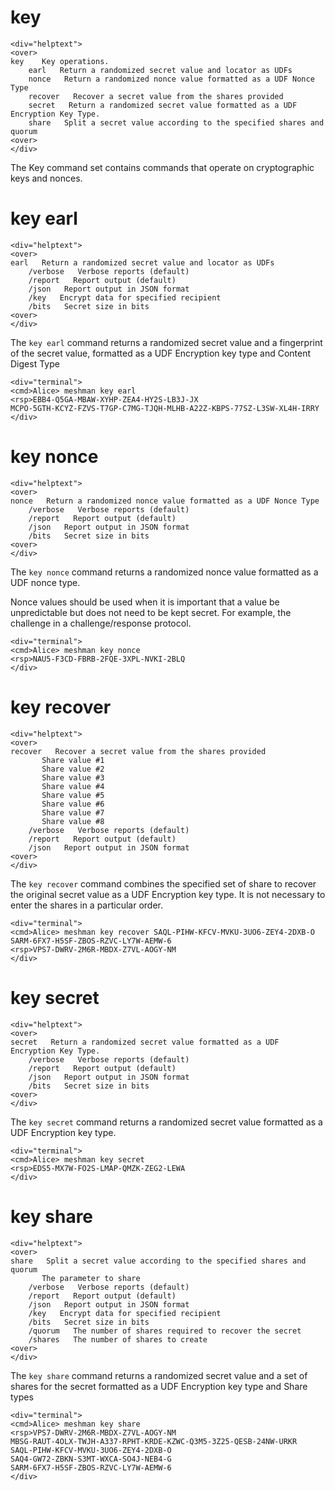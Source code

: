 
# key

~~~~
<div="helptext">
<over>
key    Key operations.
    earl   Return a randomized secret value and locator as UDFs
    nonce   Return a randomized nonce value formatted as a UDF Nonce Type
    recover   Recover a secret value from the shares provided
    secret   Return a randomized secret value formatted as a UDF Encryption Key Type.
    share   Split a secret value according to the specified shares and quorum
<over>
</div>
~~~~

The Key command set contains commands that operate on cryptographic keys and
nonces.

# key earl

~~~~
<div="helptext">
<over>
earl   Return a randomized secret value and locator as UDFs
    /verbose   Verbose reports (default)
    /report   Report output (default)
    /json   Report output in JSON format
    /key   Encrypt data for specified recipient
    /bits   Secret size in bits
<over>
</div>
~~~~

The `key earl` command returns a randomized secret value and a fingerprint of the secret 
value, formatted as a UDF Encryption key type and Content Digest Type


~~~~
<div="terminal">
<cmd>Alice> meshman key earl
<rsp>EBB4-Q5GA-MBAW-XYHP-ZEA4-HY2S-LB3J-JX
MCPO-5GTH-KCYZ-FZVS-T7GP-C7MG-TJQH-MLHB-A22Z-KBPS-77SZ-L3SW-XL4H-IRRY
</div>
~~~~





# key nonce

~~~~
<div="helptext">
<over>
nonce   Return a randomized nonce value formatted as a UDF Nonce Type
    /verbose   Verbose reports (default)
    /report   Report output (default)
    /json   Report output in JSON format
    /bits   Secret size in bits
<over>
</div>
~~~~


The `key nonce` command returns a randomized nonce value formatted as a UDF nonce type.

Nonce values should be used when it is important that a value be unpredictable but 
does not need to be kept secret. For example, the challenge in a challenge/response
protocol.


~~~~
<div="terminal">
<cmd>Alice> meshman key nonce
<rsp>NAU5-F3CD-FBRB-2FQE-3XPL-NVKI-2BLQ
</div>
~~~~




# key recover

~~~~
<div="helptext">
<over>
recover   Recover a secret value from the shares provided
       Share value #1
       Share value #2
       Share value #3
       Share value #4
       Share value #5
       Share value #6
       Share value #7
       Share value #8
    /verbose   Verbose reports (default)
    /report   Report output (default)
    /json   Report output in JSON format
<over>
</div>
~~~~

The `key recover` command combines the specified set of share to recover the original secret 
value as a UDF Encryption key type. It is not necessary to enter the shares in a particular order.


~~~~
<div="terminal">
<cmd>Alice> meshman key recover SAQL-PIHW-KFCV-MVKU-3UO6-ZEY4-2DXB-O SARM-6FX7-H5SF-ZBOS-RZVC-LY7W-AEMW-6
<rsp>VPS7-DWRV-2M6R-MBDX-Z7VL-AOGY-NM
</div>
~~~~




# key secret

~~~~
<div="helptext">
<over>
secret   Return a randomized secret value formatted as a UDF Encryption Key Type.
    /verbose   Verbose reports (default)
    /report   Report output (default)
    /json   Report output in JSON format
    /bits   Secret size in bits
<over>
</div>
~~~~

The `key secret` command returns a randomized secret value formatted as a UDF Encryption 
key type.


~~~~
<div="terminal">
<cmd>Alice> meshman key secret
<rsp>EDS5-MX7W-FO2S-LMAP-QMZK-ZEG2-LEWA
</div>
~~~~




# key share

~~~~
<div="helptext">
<over>
share   Split a secret value according to the specified shares and quorum
       The parameter to share
    /verbose   Verbose reports (default)
    /report   Report output (default)
    /json   Report output in JSON format
    /key   Encrypt data for specified recipient
    /bits   Secret size in bits
    /quorum   The number of shares required to recover the secret
    /shares   The number of shares to create
<over>
</div>
~~~~

The `key share` command returns a randomized secret value and a set of shares for the secret
formatted as a UDF Encryption key type and Share types


~~~~
<div="terminal">
<cmd>Alice> meshman key share
<rsp>VPS7-DWRV-2M6R-MBDX-Z7VL-AOGY-NM
MBSG-RAUT-4OLX-TWJH-A337-RPHT-KRDE-KZWC-Q3M5-3Z25-QESB-24NW-URKR
SAQL-PIHW-KFCV-MVKU-3UO6-ZEY4-2DXB-O
SAQ4-GW72-ZBKN-S3MT-WXCA-SO4J-NEB4-G
SARM-6FX7-H5SF-ZBOS-RZVC-LY7W-AEMW-6
</div>
~~~~







